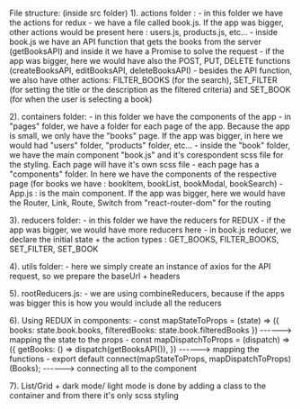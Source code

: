 File structure: (inside src folder)
1). actions folder :
    - in this folder we have the actions for redux
    - we have a file called book.js. If the app was bigger, other actions would be present here : users.js, products.js, etc...
    - inside book.js we have an API function that gets the books from the server (getBooksAPI) and inside it we have a Promise to solve the request
    - if the app was bigger, here we would have also the POST, PUT, DELETE functions (createBooksAPI, editBooksAPI, deleteBooksAPI)
    - besides the API function, we also have other actions: FILTER_BOOKS (for the search), 
            SET_FILTER (for setting the title or the description as the filtered criteria) and SET_BOOK (for when the user is selecting a book)

2). containers folder:
    - in this folder we have the components of the app
    - in "pages" folder, we have a folder for each page of the app. Because the app is small, we only have the "books" page. If the app was bigger,
        in here we would had "users" folder, "products" folder, etc...
    - inside the "book" folder, we have the main component "book.js" and it's corespondent scss file for the styling. Each page will have it's own scss file
    - each page has a "components" folder. In here we have the components of the respective page (for books we have : bookItem, bookList, bookModal, bookSearch)
    - App.js : is the main component. If the app was bigger, here we would have the Router, Link, Route, Switch from "react-router-dom" for the routing

3). reducers folder:
    - in this folder we have the reducers for REDUX
    - if the app was bigger, we would have more reducers here
    - in book.js reducer, we declare the initial state + the action types : GET_BOOKS, FILTER_BOOKS, SET_FILTER, SET_BOOK
    
4). utils folder:
    - here we simply create an instance of axios for the API request, so we prepare the baseUrl + headers
    
5). rootReducers.js:
    - we are using combineReducers, because if the apps was bigger this is how you would include all the reducers

6). Using REDUX in components:
    - const mapStateToProps = (state) => ({
          books: state.book.books,
          filteredBooks: state.book.filteredBooks
      })  ------> mapping the state to the props
    - const mapDispatchToProps = (dispatch) => ({
          getBooks: () => dispatch(getBooksAPI()),
      }) ------> mapping the functions
    - export default connect(mapStateToProps, mapDispatchToProps)(Books); ------> connecting all to the component 

7). List/Grid + dark mode/ light mode is done by adding a class to the container and from there it's only scss styling

